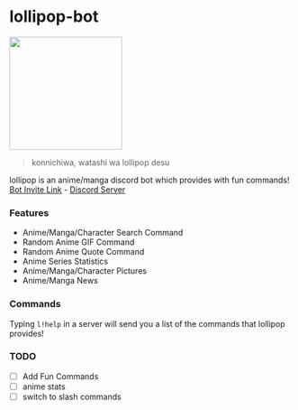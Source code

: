 # lollipop-bot
<img src="https://i.imgur.com/CF6ogNL.jpeg" width=200/>

> konnichiwa, watashi wa lollipop desu

lollipop is an anime/manga discord bot which provides with fun commands! <br>
[Bot Invite Link](https://discord.com/api/oauth2/authorize?client_id=919061572649910292&permissions=414467877952&scope=bot) - [Discord Server](https://discord.gg/3ZDpPyR)

### Features
- Anime/Manga/Character Search Command
- Random Anime GIF Command
- Random Anime Quote Command
- Anime Series Statistics
- Anime/Manga/Character Pictures
- Anime/Manga News

### Commands
Typing `l!help` in a server will send you a list of the commands that lollipop provides!

### TODO
- [ ] Add Fun Commands
- [ ] anime stats
- [ ] switch to slash commands
